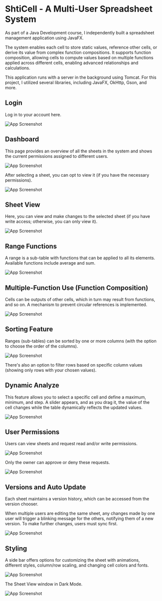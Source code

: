 # ShtiCell - A Multi-User Spreadsheet System
As part of a Java Development course, I independently built a spreadsheet management application using JavaFX.

The system enables each cell to store static values, reference other cells, or derive its value from complex function compositions. It supports function composition, allowing cells to compute values based on multiple functions applied across different cells, enabling advanced relationships and calculations.

This application runs with a server in the background using Tomcat. For this project, I utilized several libraries, including JavaFX, OkHttp, Gson, and more.

## Login
Log in to your account here.

![App Screenshot](./readme-images/login.png)

## Dashboard
This page provides an overview of all the sheets in the system and shows the current permissions assigned to different users.

![App Screenshot](./readme-images/dashboard.png)


After selecting a sheet, you can opt to view it (if you have the necessary permissions).

![App Screenshot](./readme-images/view-sheet-button.png)


## Sheet View
Here, you can view and make changes to the selected sheet (if you have write access; otherwise, you can only view it).

![App Screenshot](./readme-images/sheet-view.png)

## Range Functions
A range is a sub-table with functions that can be applied to all its elements. Available functions include average and sum.

![App Screenshot](./readme-images/sum-example.png)

## Multiple-Function Use (Function Composition)
Cells can be outputs of other cells, which in turn may result from functions, and so on. A mechanism to prevent circular references is implemented.

![App Screenshot](./readme-images/multiple-functions.png)

## Sorting Feature
Ranges (sub-tables) can be sorted by one or more columns (with the option to choose the order of the columns).

![App Screenshot](./readme-images/sort.png)


There's also an option to filter rows based on specific column values (showing only rows with your chosen values).

## Dynamic Analyze
This feature allows you to select a specific cell and define a maximum, minimum, and step. A slider appears, and as you drag it, the value of the cell changes while the table dynamically reflects the updated values.

![App Screenshot](./readme-images/dynamic-analyze.png)


## User Permissions
Users can view sheets and request read and/or write permissions.

![App Screenshot](./readme-images/request-permission.png)

Only the owner can approve or deny these requests.

![App Screenshot](./readme-images/grant-permission.png)

## Versions and Auto Update
Each sheet maintains a version history, which can be accessed from the version chooser.

When multiple users are editing the same sheet, any changes made by one user will trigger a blinking message for the others, notifying them of a new version. To make further changes, users must sync first.

![App Screenshot](./readme-images/new-version-message.png)

## Styling
A side bar offers options for customizing the sheet with animations, different styles, column/row scaling, and changing cell colors and fonts.

![App Screenshot](./readme-images/customize-options.png)

The Sheet View window in Dark Mode.

![App Screenshot](./readme-images/dark-mode.png)

